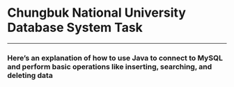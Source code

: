 # Chungbuk National University Database System Task
***
### Here’s an explanation of how to use Java to connect to MySQL and perform basic operations like inserting, searching, and deleting data
